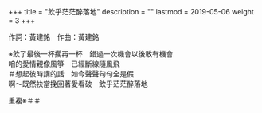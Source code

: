 +++
title = "飲乎茫茫醉落地"
description = ""
lastmod = 2019-05-06
weight = 3
+++

作詞：黃建銘　作曲：黃建銘 

※飲了最後一杯擱再一杯　錯過一次機會以後敢有機會  
咱的愛情親像風箏　已經斷線隨風飛  
＃想起彼時講的話　如今聲聲句句全是假  
啊～既然袂當挽回著愛看破　飲乎茫茫醉落地  

重複※＃＃
